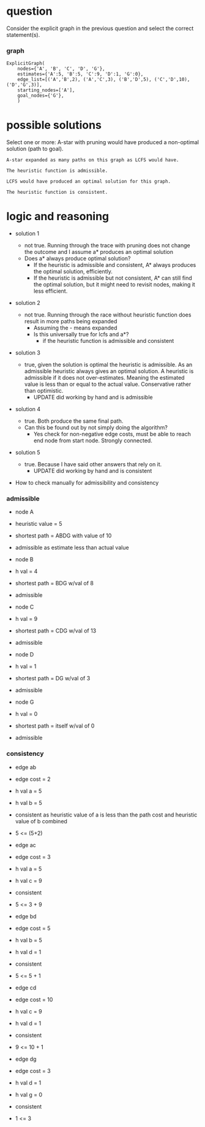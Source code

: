 # question
Consider the explicit graph in the previous question and select the correct statement(s).

### graph
```
ExplicitGraph(
    nodes={'A', 'B', 'C', 'D', 'G'},
    estimates={'A':5, 'B':5, 'C':9, 'D':1, 'G':0},
    edge_list=[('A','B',2), ('A','C',3), ('B','D',5), ('C','D',10), ('D','G',3)],
    starting_nodes=['A'],
    goal_nodes={'G'},
    )
```
# possible solutions
Select one or more:
    A-star with pruning would have produced a non-optimal solution (path to goal).
    
    A-star expanded as many paths on this graph as LCFS would have.
    
    The heuristic function is admissible.
    
    LCFS would have produced an optimal solution for this graph.
    
    The heuristic function is consistent.

# logic and reasoning
- solution 1
  - not true. Running through the trace with pruning does not change the outcome and I assume a* produces an optimal solution
  - Does a* always produce optimal solution?
    - If the heuristic is admissible and consistent, A* always produces the optimal solution, efficiently.
    - If the heuristic is admissible but not consistent, A* can still find the optimal solution, but it might need to revisit nodes, making it less efficient.

- solution 2
  - not true. Running through the race without heuristic function does result in more paths being expanded
    - Assuming the - means expanded
    - Is this universally true for lcfs and a*?
      - if the heuristic function is admissible and consistent

- solution 3
  - true, given the solution is optimal the heuristic is admissible. As an admissible heuristic always gives an optimal solution. A heuristic is admissible if it does not over-estimates. Meaning the estimated value is less than or equal to the actual value. Conservative rather than optimistic.
    - UPDATE did working by hand and is admissible

- solution 4
  - true. Both produce the same final path.
  - Can this be found out by not simply doing the algorithm?
    - Yes check for non-negative edge costs, must be able to reach end node from start node. Strongly connected.

- solution 5
  - true. Because I have said other answers that rely on it.
    - UPDATE did working by hand and is consistent


- How to check manually for admissibility and consistency


### admissible
- node A
- heuristic value = 5
- shortest path = ABDG with value of 10
- admissible as estimate less than actual value

- node B
- h val = 4
- shortest path = BDG w/val of 8
- admissible

- node C
- h val = 9
- shortest path = CDG w/val of 13
- admissible

- node D
- h val = 1
- shortest path = DG w/val of 3
- admissible

- node G
- h val = 0
- shortest path = itself w/val of 0
- admissible

### consistency
- edge ab
- edge cost = 2
- h val a = 5
- h val b = 5
- consistent as heuristic value of a is less than the path cost and heuristic value of b combined
- 5 <= (5+2)

- edge ac
- edge cost = 3
- h val a = 5
- h val c = 9
- consistent
- 5 <= 3 + 9

- edge bd
- edge cost = 5
- h val b = 5
- h val d = 1
- consistent
- 5 <= 5 + 1

- edge cd
- edge cost = 10
- h val c = 9
- h val d = 1
- consistent
- 9 <= 10 + 1

- edge dg
- edge cost = 3
- h val d = 1
- h val g = 0
- consistent 
- 1 <= 3
